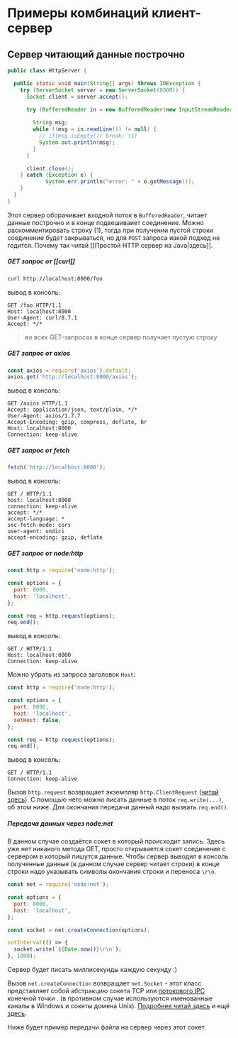 # Примеры комбинаций клиент-сервер

## Сервер читающий данные построчно

```java
public class HttpServer {

  public static void main(String[] args) throws IOException {
    try (ServerSocket server = new ServerSocket(8000)) {
      Socket client = server.accept();

      try (BufferedReader in = new BufferedReader(new InputStreamReader(client.getInputStream()))) {
        
        String msg;
        while ((msg = in.readLine()) != null) {
          // if(msg.isEmpty()) break; (1)
          System.out.println(msg);
        }
      }

      client.close();
    } catch (Exception e) {
            System.err.println("error: " + e.getMessage());
    }
  }
}
```

Этот сервер оборачивает входной поток в `BufferedReader`, читает данные построчно и в конце подвешиваиет соединение. Можно раскомментировать строку (1), тогда при получении пустой строки соединение будет закрываться, но для `POST` запроса иакой подход не годится. Почему так читай [[Простой HTTP сервер на Java|здесь]].

##### GET запрос от [[curl]]

```bash
curl http://localhost:8000/foo
```

вывод в консоль:
```
GET /foo HTTP/1.1
Host: localhost:8000
User-Agent: curl/8.7.1
Accept: */*
```

> во всех GET-запросах в конце сервер получает пустую строку

##### GET запрос от axios

```js
const axios = require('axios').default;
axios.get('http://localhost:8000/axios');
```

вывод в консоль:
```
GET /axios HTTP/1.1
Accept: application/json, text/plain, */*
User-Agent: axios/1.7.7
Accept-Encoding: gzip, compress, deflate, br
Host: localhost:8000
Connection: keep-alive
```

##### GET запрос от fetch

```js
fetch('http://localhost:8000');
```

вывод в консоль:
```
GET / HTTP/1.1
host: localhost:8000
connection: keep-alive
accept: */*
accept-language: *
sec-fetch-mode: cors
user-agent: undici
accept-encoding: gzip, deflate
```

##### GET запрос от node:http

```js
const http = require('node:http');

const options = {
  port: 8000,
  host: 'localhost',
};

const req = http.request(options);
req.end();
```

вывод в консоль:
```
GET / HTTP/1.1
Host: localhost:8000
Connection: keep-alive
```

Можно убрать из запроса заголовок `Host`:

```js
const http = require('node:http');

const options = {
  port: 8000,
  host: 'localhost',
  setHost: false,
};

const req = http.request(options);
req.end();
```

вывод в консоль:
```
GET / HTTP/1.1
Connection: keep-alive
```

Вызов `http.request` возвращает экземпляр `http.ClientRequest` ([читай здесь](https://nodejs.org/docs/latest/api/http.html#class-httpclientrequest)). С помощью него можно писать данные в поток `req.write(...)`, об этом ниже. Для окончания передачи данный надо вызвать `req.end()`.


##### Передача данных через node:net

В данном случае создаётся сокет в который происходит запись. Здесь уже нет никакого метода GET, просто открывается сокет соединение с сервером в который пишутся данные. Чтобы сервер выводил в консоль полученные данные (в данном случае сервер читает строки) в конце строки надо указывать символы окончания строки и переноса `\r\n`.

```js
const net = require('node:net');

const options = {
  port: 8000,
  host: 'localhost',
};

const socket = net.createConnection(options);

setInterval(() => {
  socket.write(`${Date.now()}\r\n`);
}, 1000);
```

Сервер будет писать миллисекунды каждую секунду :)

Вызов `net.createConnection` возвращает `net.Socket` - этот класс представляет собой абстракцию сокета TCP или [потокового IPC](https://nodejs.org/docs/latest/api/net.html#ipc-support) конечной точки . (в противном случае используются именованные каналы в Windows и сокеты домена Unix).  [Подробнее читай здесь](https://nodejs.org/docs/latest/api/net.html#netcreateconnectionoptions-connectlistener) и ещё [здесь](https://nodejs.org/docs/latest/api/net.html#class-netsocket).

Ниже будет пример передачи файла на сервер через этот сокет.

